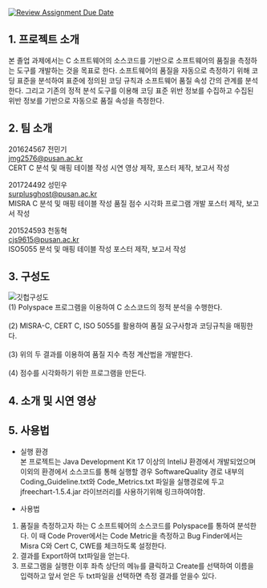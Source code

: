 [![Review Assignment Due Date](https://classroom.github.com/assets/deadline-readme-button-24ddc0f5d75046c5622901739e7c5dd533143b0c8e959d652212380cedb1ea36.svg)](https://classroom.github.com/a/fnZ3vxy8)
## 1. 프로젝트 소개
본 졸업 과제에서는 C 소프트웨어의 소스코드를 기반으로 소프트웨어의 품질을 측정하는 도구를 개발하는 것을 목표로 한다. 소프트웨어의 품질을 자동으로 측정하기 위해 코딩 표준을 분석하여 표준에 정의된 코딩 규칙과 소프트웨어 품질 속성 간의 관계를 분석한다. 그리고 기존의 정적 분석 도구를 이용해 코딩 표준 위반 정보를 수집하고 수집된 위반 정보를 기반으로 자동으로 품질 속성을 측정한다. 
## 2. 팀 소개
201624567 전민기<br>
jmg2576@pusan.ac.kr<br>
CERT C 분석 및 매핑 테이블 작성
시연 영상 제작, 포스터 제작, 보고서 작성

201724492 성민우<br> 
surplusghost@pusan.ac.kr<br>
MISRA C 분석 및 매핑 테이블 작성
품질 점수 시각화 프로그램 개발
포스터 제작, 보고서 작성

201524593 천동혁<br>
cjs9615@pusan.ac.kr<br>
ISO5055 분석 및 매핑 테이블 작성
포스터 제작, 보고서 작성

## 3. 구성도
![깃헙구성도](https://github.com/pnucse-capstone/capstone-2023-1-22/assets/80205593/d28a15b1-3dbe-459a-8b03-106325fe565e)
<br>
(1)	Polyspace 프로그램을 이용하여 C 소스코드의 정적 분석을 수행한다. <br><br>
(2)	MISRA-C, CERT C, ISO 5055를 활용하여 품질 요구사항과 코딩규칙을 매핑한다. <br><br>
(3)	위의 두 결과를 이용하여 품질 지수 측정 계산법을 개발한다. <br><br>
(4)	점수를 시각화하기 위한 프로그램을 만든다.

## 4. 소개 및 시연 영상
## 5. 사용법

* 실행 환경<br>
본 프로젝트는 Java Development Kit 17 이상의 InteliJ 환경에서 개발되었으며 이외의 환경에서 소스코드를 통해 실행할 경우 SoftwareQuality 경로 내부의 Coding_Guideline.txt와 Code_Metrics.txt 파일을 실행경로에 두고  jfreechart-1.5.4.jar 라이브러리를 사용하기위해 링크하여야함.


* 사용법
1. 품질을 측정하고자 하는 C 소프트웨어의 소스코드를 Polyspace를 통하여 분석한다. 이 때 Code Prover에서는 Code Metric을 측정하고 Bug Finder에서는 Misra C와 Cert C, CWE를 체크하도록 설정한다.<br>
2. 결과를 Export하여 txt파일을 얻는다.<br>
3. 프로그램을 실행한 이후 좌측 상단의 메뉴를 클릭하고 Create를 선택하여 이름을 입력하고 앞서 얻은 두 txt파일을 선택하면 측정 결과를 얻을수 있다.
